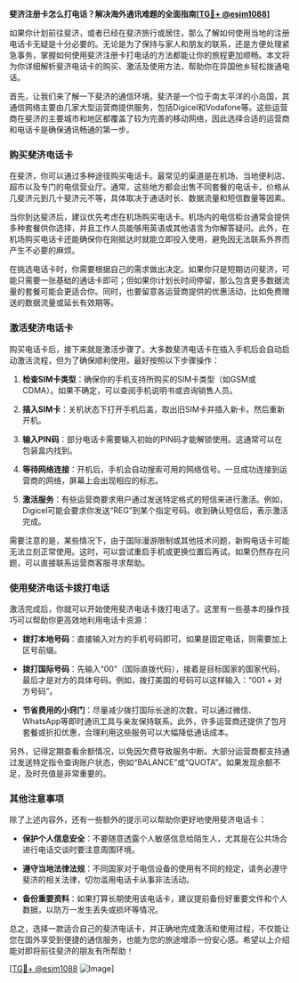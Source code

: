 **斐济注册卡怎么打电话？解决海外通讯难题的全面指南[[TG💪+ @esim1088](https://t.me/s/esim1088)]**

如果你计划前往斐济，或者已经在斐济旅行或居住，那么了解如何使用当地的注册电话卡无疑是十分必要的。无论是为了保持与家人和朋友的联系，还是方便处理紧急事务，掌握如何使用斐济注册卡打电话的方法都能让你的旅程更加顺畅。本文将为你详细解析斐济电话卡的购买、激活及使用方法，帮助你在异国他乡轻松拨通电话。

首先，让我们来了解一下斐济的通信环境。斐济是一个位于南太平洋的小岛国，其通信网络主要由几家大型运营商提供服务，包括Digicel和Vodafone等。这些运营商在斐济的主要城市和地区都覆盖了较为完善的移动网络，因此选择合适的运营商和电话卡是确保通讯畅通的第一步。

### 购买斐济电话卡

在斐济，你可以通过多种途径购买电话卡。最常见的渠道是在机场、当地便利店、超市以及专门的电信营业厅。通常，这些地方都会出售不同套餐的电话卡，价格从几斐济元到几十斐济元不等，具体取决于通话时长、数据流量和短信数量等因素。

当你到达斐济后，建议优先考虑在机场购买电话卡。机场内的电信柜台通常会提供多种套餐供你选择，并且工作人员能够用英语或其他语言为你解答疑问。此外，在机场购买电话卡还能确保你在刚抵达时就能立即投入使用，避免因无法联系外界而产生不必要的麻烦。

在挑选电话卡时，你需要根据自己的需求做出决定。如果你只是短期访问斐济，可能只需要一张基础的通话卡即可；但如果你计划长时间停留，那么包含更多数据流量的套餐可能会更适合你。同时，也要留意各运营商提供的优惠活动，比如免费赠送的数据流量或延长有效期等。

### 激活斐济电话卡

购买电话卡后，接下来就是激活步骤了。大多数斐济电话卡在插入手机后会自动启动激活流程，但为了确保顺利使用，最好按照以下步骤操作：

1. **检查SIM卡类型**：确保你的手机支持所购买的SIM卡类型（如GSM或CDMA）。如果不确定，可以查阅手机说明书或咨询销售人员。
   
2. **插入SIM卡**：关机状态下打开手机后盖，取出旧SIM卡并插入新卡。然后重新开机。

3. **输入PIN码**：部分电话卡需要输入初始的PIN码才能解锁使用。这通常可以在包装盒内找到。

4. **等待网络连接**：开机后，手机会自动搜索可用的网络信号。一旦成功连接到运营商的网络，屏幕上会出现相应的标志。

5. **激活服务**：有些运营商要求用户通过发送特定格式的短信来进行激活。例如，Digicel可能会要求你发送“REG”到某个指定号码。收到确认短信后，表示激活完成。

需要注意的是，某些情况下，由于国际漫游限制或其他技术问题，新购电话卡可能无法立刻正常使用。这时，可以尝试重启手机或更换位置后再试。如果仍然存在问题，可以直接联系运营商客服寻求帮助。

### 使用斐济电话卡拨打电话

激活完成后，你就可以开始使用斐济电话卡拨打电话了。这里有一些基本的操作技巧可以帮助你更高效地利用电话卡资源：

- **拨打本地号码**：直接输入对方的手机号码即可。如果是固定电话，则需要加上区号前缀。

- **拨打国际号码**：先输入“00”（国际直拨代码），接着是目标国家的国家代码，最后才是对方的具体号码。例如，拨打美国的号码可以这样输入：“001 + 对方号码”。

- **节省费用的小窍门**：尽量减少拨打国际长途的次数，可以通过微信、WhatsApp等即时通讯工具与亲友保持联系。此外，许多运营商还提供了包月套餐或折扣优惠，合理利用这些服务可以大幅降低通话成本。

另外，记得定期查看余额情况，以免因欠费导致服务中断。大部分运营商都支持通过发送特定指令查询账户状态，例如“BALANCE”或“QUOTA”。如果发现余额不足，及时充值是非常重要的。

### 其他注意事项

除了上述内容外，还有一些额外的提示可以帮助你更好地使用斐济电话卡：

- **保护个人信息安全**：不要随意透露个人敏感信息给陌生人，尤其是在公共场合进行电话交谈时要注意周围环境。

- **遵守当地法律法规**：不同国家对于电信设备的使用有不同的规定，请务必遵守斐济的相关法律，切勿滥用电话卡从事非法活动。

- **备份重要资料**：如果打算长期使用该电话卡，建议提前备份好重要文件和个人数据，以防万一发生丢失或损坏等情况。

总之，选择一款适合自己的斐济电话卡，并正确地完成激活和使用过程，不仅能让您在国外享受到便捷的通信服务，也能为您的旅途增添一份安心感。希望以上介绍能对即将前往斐济的朋友有所帮助！

[[TG💪+ @esim1088](https://t.me/s/esim1088) ![Image](https://i.postimg.cc/4NQfJmqS/Snipaste-2025-05-13-00-14-12.png)]